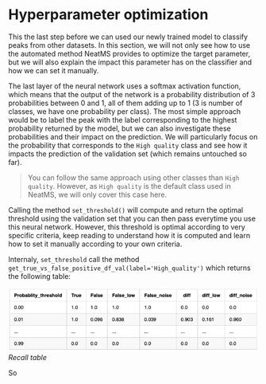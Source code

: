 # Hyperparameter optimization

This the last step before we can used our newly trained model to classify peaks from other datasets. In this section, we will not only see how to use the automated method NeatMS provides to optimize the target parameter, but we will also explain the impact this parameter has on the classifier and how we can set it manually.

The last layer of the neural network uses a softmax activation function, which means that the output of the network is a probability distribution of 3 probabilities between 0 and 1, all of them adding up to 1 (3 is number of classes, we have one probability per class). The most simple approach would be to label the peak with the label corresponding to the highest probability returned by the model, but we can also investigate these probabilities and their impact on the prediction. We will particularly focus on the probability that corresponds to the `High quality` class and see how it impacts the prediction of the validation set (which remains untouched so far).

> You can follow the same approach using other classes than `High quality`. However, as `High quality` is the default class used in NeatMS, we will only cover this case here.

Calling the method `set_threshold()` will compute and return the optimal threshold using the validation set that you can then pass everytime you use this neural network. However, this threshold is optimal according to very specific criteria, keep reading to understand how it is computed and learn how to set it manually according to your own criteria.

Internaly, `set_threshold` call the method `get_true_vs_false_positive_df_val(label='High_quality')` which returns the following table:

![NeatMS annotation tool](../img/recall_table.png)
*Recall table*


<!--| Probablity_threshold | True    | False    | False_low | False_noise | diff     | diff_low | diff_noise |
|----------------------|---------|----------|-----------|-------------|----------|----------|------------|
| 0.00                 | 1.0 | 1.0 | 1.0  | 1.0    | 0.0 | 0.0 | 0.0   |
| 0.01                 | 1.0 | 0.096 | 0.838  | 0.039    | 0.903 | 0.161 | 0.960   |
| ...                  | ...     | ...      | ...       | ...         | ...      | ...      | ...        |
| 0.99                 | 0.0 | 0.0 | 0.0  | 0.0    | 0.0 | 0.0 | 0.0   |-->

So 

